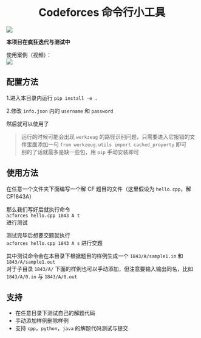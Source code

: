 <h1 align='center'>Codeforces 命令行小工具</h1>

![](https://img.shields.io/badge/status-updating-green)

**本项目在疯狂迭代与测试中**

使用案例（视频）：  
[![](https://img.youtube.com/vi/onIQwtgDd_M/0.jpg)](https://youtu.be/onIQwtgDd_M)

## 配置方法

1.进入本目录内运行 `pip install -e .`  
  
2.修改 `info.json` 内的 `username` 和 `password`
  
然后就可以使用了  

> 运行的时候可能会出现 `werkzeug` 的路径识别问题，只需要进入它报错的文件里面添加一句 `from werkzeug.utils import cached_property` 即可  
> 别的了话就最多是缺一些包，用 `pip` 手动安装即可  

## 使用方法

在任意一个文件夹下面编写一个解 CF 题目的文件（这里假设为 `hello.cpp`，解 CF1843A）    
  
那么我们写好后就执行命令   
`acforces hello.cpp 1843 A t`  
进行测试  
  
测试完毕后想要交题就执行  
`acforces hello.cpp 1843 A s`
进行交题  
  
其中测试命令会在本目录下根据题目的样例生成一个 `1843/A/sample1.in` 和 `1843/A/sample1.out`  
对于子目录 `1843/A/` 下面的样例也可以手动添加，但注意要输入输出同名，比如 `1843/A/0.in` 与 `1843/A/0.out`  

## 支持

- 在任意目录下测试自己的解题代码
- 手动添加样例删除样例
- 支持 `cpp`，`python`，`java` 的解题代码测试与提交
